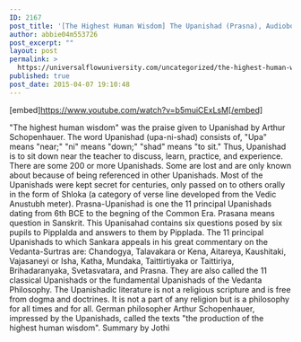 ```yaml
---
ID: 2167
post_title: '[The Highest Human Wisdom] The Upanishad (Prasna), Audiobook'
author: abbie04m553726
post_excerpt: ""
layout: post
permalink: >
  https://universalflowuniversity.com/uncategorized/the-highest-human-wisdom-the-upanishad-prasna-audiobook/
published: true
post_date: 2015-04-07 19:10:48
---
```

[embed]https://www.youtube.com/watch?v=b5muiCExLsM[/embed]<br>
<p>"The highest human wisdom" was the praise given to Upanishad by Arthur Schopenhauer. The word Upanishad (upa-ni-shad) consists of, "Upa" means "near;" "ni" means "down;" "shad" means "to sit." Thus, Upanishad is to sit down near the teacher to discuss, learn, practice, and experience. There are some 200 or more Upanishads. Some are lost and are only known about because of being referenced in other Upanishads. 
Most of the Upanishads were kept secret for centuries, only passed on to others orally in the form of Shloka (a category of verse line developed from the Vedic Anustubh meter).
Prasna-Upanishad is one the 11 principal Upanishads dating from 6th BCE to the begning of the Common Era. 
Prasana means question in Sanskrit. This Upanisahad contains six questions posed by six pupils to Pipplalda and answers to them by Pipplada. 
The 11 principal Upanishads to which Sankara appeals in his great commentary on the Vedanta-Surtras are: Chandogya, Talavakara or Kena, Aitareya, Kaushitaki, Vajasaneyi or Isha, Katha, Mundaka, Taittirtiyaka or Taittiriya, Brihadaranyaka, Svetasvatara, and Prasna. They are also called the 11 classical Upanishads or the fundamental Upanishads of the Vedanta Philosophy. 
The Upanishadic literature is not a religious scripture and is free from dogma and doctrines. It is not a part of any religion but is a philosophy for all times and for all. German philosopher Arthur Schopenhauer, impressed by the Upanishads, called the texts "the production of the highest human wisdom". Summary by Jothi</p>